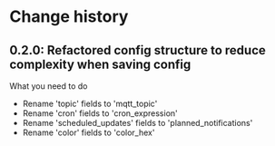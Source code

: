 # Change history

## 0.2.0: Refactored config structure to reduce complexity when saving config

What you need to do

* Rename 'topic' fields to 'mqtt_topic'
* Rename 'cron' fields to 'cron_expression'
* Rename 'scheduled_updates' fields to 'planned_notifications'
* Rename 'color' fields to 'color_hex'
